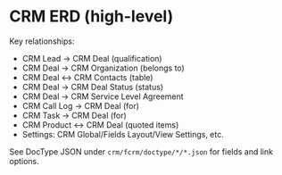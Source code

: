 # CRM ERD (high-level)

Key relationships:
- CRM Lead → CRM Deal (qualification)
- CRM Deal → CRM Organization (belongs to)
- CRM Deal ↔ CRM Contacts (table)
- CRM Deal → CRM Deal Status (status)
- CRM Deal → CRM Service Level Agreement
- CRM Call Log → CRM Deal (for)
- CRM Task → CRM Deal (for)
- CRM Product ↔ CRM Deal (quoted items)
- Settings: CRM Global/Fields Layout/View Settings, etc.

See DocType JSON under `crm/fcrm/doctype/*/*.json` for fields and link options.
